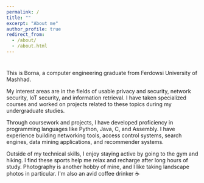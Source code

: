 ```yaml
---
permalink: /
title: ""
excerpt: "About me"
author_profile: true
redirect_from: 
  - /about/
  - /about.html
---
```


<style>
  .typewriter {
  font-family: monospace;
  font-weight: bold;
  animation: typing 5s steps(30, end) 1s 1 normal both, blinking-cursor .5s step-end infinite;
}
</style>


<h1 class="typewriter"></h1>


This is Borna, a computer engineering graduate from Ferdowsi University of Mashhad.

My interest areas are in the fields of usable privacy and security, network security, IoT security, and information retrieval. I have taken specialized courses and worked on projects related to these topics during my undergraduate studies.

Through coursework and projects, I have developed proficiency in programming languages like Python, Java, C, and Assembly. I have experience building networking tools, access control systems, search engines, data mining applications, and recommender systems.

Outside of my technical skills, I enjoy staying active by going to the gym and hiking. I find these sports help me relax and recharge after long hours of study. Photography is another hobby of mine, and I like taking landscape photos in particular. I'm also an avid coffee drinker ☕


<script>
  var typewriter = document.querySelector(".typewriter");
  var text = "Hello world.";
  var i = 0;

  function type() {
    if (i < text.length) {
      typewriter.innerHTML += text[i];
      i++;
      setTimeout(type, 200);
    }
  }

  type();
</script>